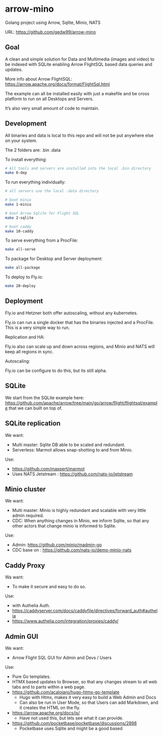 # arrow-mino

Golang project using Arrow, Sqlite, Minio, NATS

URL: https://github.com/gedw99/arrow-mino

## Goal

A clean and simple solution for Data and Multimedia (images and video) to be indexed with SQLite enabling Arrow FlightSQL based data queries and updates.

More info about Arrow FlightSQL: https://arrow.apache.org/docs/format/FlightSql.html

The example can all be installed easily with just a makefile and be cross platform to run on all Desktops and Servers.

It’s also very small amount of code to maintain.

## Development

All binaries and data is local to this repo and will not be put anywhere else on your system.

The 2 folders are:
.bin
.data

To install everything:

```sh
# All tools and servers are installed into the local .bin directory
make 0-dep

```

To run everything individually:

```sh
# all servers use the local .data directory

# boot minio
make 1-minio

# boot Arrow Sqlite for Flight SQL
make 2-sqlite

# boot caddy
make 10-caddy
```

To serve everything from a ProcFile:

```sh
make all-serve

```

To package for Desktop and Server deployment:

```sh
make all-package

```


To deploy to Fly.io:

```sh
make 20-deploy

```

## Deployment

Fly.io and Hetzner both offer autoscaling, without any kubernetes.

Fly.io can run a single docker that has the binaries injected and a ProcFile. This is a very simple way to run.

Replication and HA:

Fly.io also can scale up and down across regions, and Minio and NATS will keep all regions in sync.

Autoscaling:

Fly.io can be configure to do this, but its still alpha.

## SQLite

We start from the SQLite example here: https://github.com/apache/arrow/tree/main/go/arrow/flight/flightsql/example that we can built on top of.

## SQLite replication

We want:

- Multi master: Sqlite DB able to be scaled and redundant.
- Serverless: Marmot allows snap-shotting to and from Minio.

Use:

- https://github.com/maxpert/marmot
- Uses NATS Jetstream : https://github.com/nats-io/jetstream

## Minio cluster

We want:

- Multi master: Minio is highly redundant and scalable with very little admin required.
- CDC: When anything changes in Minio, we inform Sqlite, so that any other actors that change minio is informed to Sqlite.

Use:

- Admin: https://github.com/minio/madmin-go
- CDC base on : https://github.com/nats-io/demo-minio-nats


## Caddy Proxy

Wa want:

- To make it secure and easy to do so.

Use:

- with Authelia Auth.
- https://caddyserver.com/docs/caddyfile/directives/forward_auth#authelia
- https://www.authelia.com/integration/proxies/caddy/


## Admin GUI

We want:

- Arrow Flight SQL GUI for Admin and Devs / Users

Use:

- Pure Go templates.
- HTMX based updates to Browser, so that any changes stream to all web tabs and to parts within a web page.
- https://github.com/acaloiaro/hugo-htmx-go-template
  - Hugo with Htmx, makes it very easy to build a Web Admin and Docs
  - Can also be run in User Mode, so that Users can add Markdown, and it creates the HTML on the fly.
- https://arrow.apache.org/docs/js/
  - Have not used this, but lets see what it can provide.
- https://github.com/pocketbase/pocketbase/discussions/2898
  - Pocketbase uses Sqlite and might be a good based
